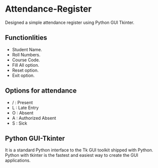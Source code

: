 # Attendance-Register
Designed a simple attendance register using Python GUI Tkinter.

## Functionlities

- Student Name.
- Roll Numbers.
- Course Code.
- Fill All option.
- Reset option.
- Exit option.

## Options for attendance

- / : Present
- L : Late Entry
- O : Absent
- A : Authorized Absent
- S : Sick

## Python GUI-Tkinter

It is a standard Python interface to the Tk GUI toolkit shipped with Python. Python with tkinter is the fastest and easiest way to create the GUI applications. 
